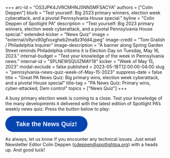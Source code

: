 +++
arc-id = "OS3JPK4JVRCMHNJ5NNSMFSACYA"
authors = ["Colin Deppen"]
blurb = "Test yourself: Big 2023 primary winners, election week cyberattack, and a pivotal Pennsylvania House special."
byline = "Colin Deppen of Spotlight PA"
description = "Test yourself: Big 2023 primary winners, election week cyberattack, and a pivotal Pennsylvania House special."
extended-kicker = "News Quiz"
image = "external/s9yrx90gfxsxgheb2ma8z3fdd4.jpeg"
image-credit = "Tom Gralish / Philadelphia Inquirer"
image-description = "A banner along Spring Garden Street reminds Philadelphia citizens it is Election Day on Tuesday, May 16, 2023."
internal-budget = "Test your knowledge of the week in Pennsylvania news."
internal-id = "SPLNEWSQUIZMAY18"
kicker = "Week of May 15, 2023"
modal-exclude = false
published = 2023-05-18T12:00:00-04:00
slug = "pennsylvania-news-quiz-week-of-May-15-2023"
suppress-date = false
title = "Great PA News Quiz: Big primary wins, election week cyberattack, and a pivotal House special"
title-tag = "PA News Quiz: Primary wins, cyber-attacked, Dem control"
topics = ["News Quiz"]
+++

A busy primary election week is coming to a close. Test your knowledge of the many developments it delivered with the latest edition of Spotlight PA’s weekly news quiz. Press the button below to play:

<button data-tf-popup="C0hiblir" data-tf-opacity="100" data-tf-size="100" data-tf-iframe-props="title=SPL News Quiz Week 17 - May 18" data-tf-transitive-search-params data-tf-medium="snippet" style="all:unset;font-family:Helvetica,Arial,sans-serif;display:inline-block;max-width:100%;white-space:nowrap;overflow:hidden;text-overflow:ellipsis;background-color:#0445AF;color:#fff;font-size:20px;border-radius:25px;padding:0 33px;font-weight:bold;height:50px;cursor:pointer;line-height:50px;text-align:center;margin:0;text-decoration:none;">Take the News Quiz!</button><script src="//embed.typeform.com/next/embed.js"></script>

As always, let us know if you encounter any technical issues. Just email Newsletter Editor Colin Deppen (<a href="mailto:cdeppen@spotlightpa.org">cdeppen@spotlightpa.org</a>) with a heads up. And good luck!
